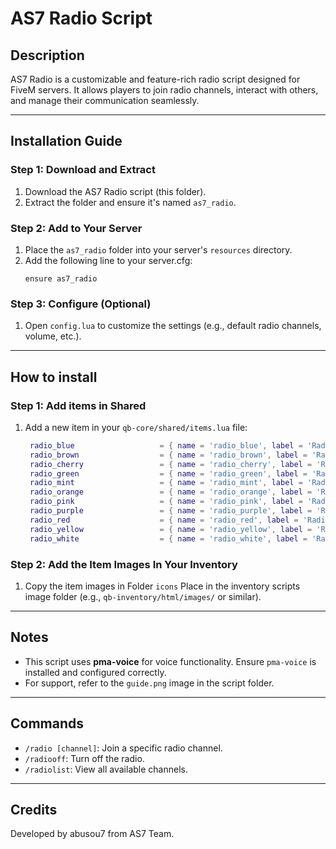 
# AS7 Radio Script

## Description
AS7 Radio is a customizable and feature-rich radio script designed for FiveM servers. It allows players to join radio channels, interact with others, and manage their communication seamlessly.

---

## Installation Guide

### Step 1: Download and Extract
1. Download the AS7 Radio script (this folder).
2. Extract the folder and ensure it's named `as7_radio`.

### Step 2: Add to Your Server
1. Place the `as7_radio` folder into your server's `resources` directory.
2. Add the following line to your server.cfg:
   ```
   ensure as7_radio
   ```

### Step 3: Configure (Optional)
1. Open `config.lua` to customize the settings (e.g., default radio channels, volume, etc.).

---

## How to install

### Step 1: Add items in Shared
1. Add a new item in your `qb-core/shared/items.lua` file:
   ```lua
    radio_blue                   = { name = 'radio_blue', label = 'Radio Blue', weight = 2000, type = 'item', image = 'radio_blue.png', unique = true, useable = true, shouldClose = true, combinable = nil, description = 'You can communicate with this through a signal' },
    radio_brown                  = { name = 'radio_brown', label = 'Radio Brown', weight = 2000, type = 'item', image = 'radio_brown.png', unique = true, useable = true, shouldClose = true, combinable = nil, description = 'You can communicate with this through a signal' },
    radio_cherry                 = { name = 'radio_cherry', label = 'Radio Cherry', weight = 2000, type = 'item', image = 'radio_cherry.png', unique = true, useable = true, shouldClose = true, combinable = nil, description = 'You can communicate with this through a signal' },
    radio_green                  = { name = 'radio_green', label = 'Radio Green', weight = 2000, type = 'item', image = 'radio_green.png', unique = true, useable = true, shouldClose = true, combinable = nil, description = 'You can communicate with this through a signal' },
    radio_mint                   = { name = 'radio_mint', label = 'Radio Mint', weight = 2000, type = 'item', image = 'radio_mint.png', unique = true, useable = true, shouldClose = true, combinable = nil, description = 'You can communicate with this through a signal' },
    radio_orange                 = { name = 'radio_orange', label = 'Radio Orange', weight = 2000, type = 'item', image = 'radio_orange.png', unique = true, useable = true, shouldClose = true, combinable = nil, description = 'You can communicate with this through a signal' },
    radio_pink                   = { name = 'radio_pink', label = 'Radio Pink', weight = 2000, type = 'item', image = 'radio_pink.png', unique = true, useable = true, shouldClose = true, combinable = nil, description = 'You can communicate with this through a signal' },
    radio_purple                 = { name = 'radio_purple', label = 'Radio Purple', weight = 2000, type = 'item', image = 'radio_purple.png', unique = true, useable = true, shouldClose = true, combinable = nil, description = 'You can communicate with this through a signal' },
    radio_red                    = { name = 'radio_red', label = 'Radio Red', weight = 2000, type = 'item', image = 'radio_red.png', unique = true, useable = true, shouldClose = true, combinable = nil, description = 'You can communicate with this through a signal' },
    radio_yellow                 = { name = 'radio_yellow', label = 'Radio Yellow', weight = 2000, type = 'item', image = 'radio_yellow.png', unique = true, useable = true, shouldClose = true, combinable = nil, description = 'You can communicate with this through a signal' },
    radio_white                  = { name = 'radio_white', label = 'Radio White', weight = 2000, type = 'item', image = 'radio_white.png', unique = true, useable = true, shouldClose = true, combinable = nil, description = 'You can communicate with this through a signal' },
   ```

### Step 2: Add the Item Images In Your Inventory
1. Copy the item images in Folder `icons` Place in the inventory scripts image folder (e.g., `qb-inventory/html/images/` or similar).

---

## Notes
- This script uses **pma-voice** for voice functionality. Ensure `pma-voice` is installed and configured correctly.
- For support, refer to the `guide.png` image in the script folder.

---

## Commands
- `/radio [channel]`: Join a specific radio channel.
- `/radiooff`: Turn off the radio.
- `/radiolist`: View all available channels.

---

## Credits
Developed by abusou7 from AS7 Team.
